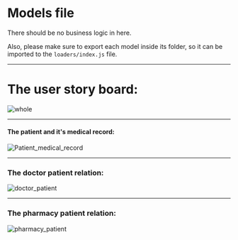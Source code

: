# Models file

There should be no business logic in here.

Also, please make sure to export each model inside its folder, so it can be imported to the `loaders/index.js` file.

<hr>

# The user story board:
  ![whole](https://user-images.githubusercontent.com/56113177/73075540-71aa9580-3ebc-11ea-9c56-bec9d3875caf.png)
<hr>

####  The patient and it's medical record:
  ![Patient_medical_record](https://user-images.githubusercontent.com/56113177/73075576-89821980-3ebc-11ea-9b30-167c1a67bc3c.png)
<hr>

###  The doctor patient relation:
  ![doctor_patient](https://user-images.githubusercontent.com/56113177/73075592-9272eb00-3ebc-11ea-9bbb-e05e7bd67e94.png)
<hr>

###  The pharmacy patient relation:
  ![pharmacy_patient](https://user-images.githubusercontent.com/56113177/73075611-99016280-3ebc-11ea-8342-29526685ab5d.png)
